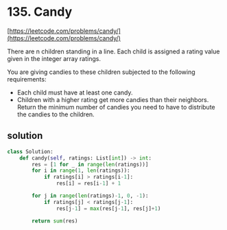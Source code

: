 # 135. Candy
[https://leetcode.com/problems/candy/](https://leetcode.com/problems/candy/)

There are n children standing in a line. Each child is assigned a rating value given in the integer array ratings.

You are giving candies to these children subjected to the following requirements:

- Each child must have at least one candy.
- Children with a higher rating get more candies than their neighbors.
Return the minimum number of candies you need to have to distribute the candies to the children.

## solution

```python
class Solution:
    def candy(self, ratings: List[int]) -> int:
        res = [1 for _ in range(len(ratings))]
        for i in range(1, len(ratings)):
            if ratings[i] > ratings[i-1]:
                res[i] = res[i-1] + 1

        for j in range(len(ratings)-1, 0, -1):
            if ratings[j] < ratings[j-1]:
                res[j-1] = max(res[j-1], res[j]+1)

        return sum(res)
```
